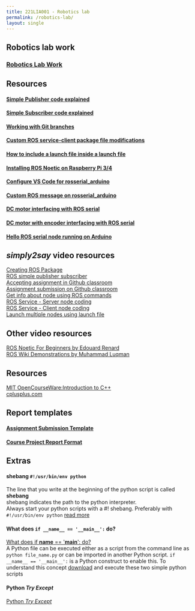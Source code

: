 ```yaml
---
title: 221LIA001 - Robotics lab
permalink: /robotics-lab/
layout: single
---
```

## Robotics lab work
### <a href="https://jim79.github.io/robotics-lab-work">Robotics Lab Work</a>

## Resources
#### <a href="https://jim79.github.io/ros-simple-publisher">Simple Publisher code explained</a>
#### <a href="https://jim79.github.io/ros-simple-subscriber">Simple Subscriber code explained</a>
#### <a href="https://jim79.github.io/working-with-git-branches">Working with Git branches</a>
#### <a href="https://jim79.github.io/ros-service-client-cmake-package-modifications">Custom ROS service-client package file modifications</a>
#### <a href="https://jim79.github.io/include-a-launch-file-inside-a-launch-file">How to include a launch file inside a launch file</a>
#### <a href="https://jim79.github.io/ros-noetic-install-raspberrypi">Installing ROS Noetic on Raspberry Pi 3/4</a>
#### <a href="https://jim79.github.io/rosserial-arduino-vscode">Configure VS Code for rosserial_arduino</a>
#### <a href="https://jim79.github.io/custom-ros-messages-on-rosserial_arduino">Custom ROS message on rosserial_arduino</a>
#### <a href="https://jim79.github.io/dc-motor-interfacing-with-ros-serial">DC motor interfacing with ROS serial</a>
#### <a href="https://jim79.github.io/dc-motor-with-encoder-interfacing-with-ros-serial">DC motor with encoder interfacing with ROS serial</a>
#### <a href="https://github.com/jim79/hello-ros-serial">Hello ROS serial node running on Arduino</a>



## _simply2say_ video resources
[Creating ROS Package](https://youtu.be/QRJ9mbzWPcY?si=smR5fAmoSlvVbcZW) \
[ROS simple publisher subscriber](https://youtu.be/YEA6iAf66cg?si=gvKeGxwM0e-H7xsV) \
[Accepting assignment in Github classroom](https://youtu.be/D71H9aHyJI8?si=2BePHKGPbhvIDxuG) \
[Assignment submission on Github classroom](https://youtu.be/8XKzEXKkhIQ?si=Gbja2nFxesDl8snJ) \
[Get info about node using ROS commands](https://youtu.be/p3-kGZAPv5E?si=Ad4s2omMc8O7zXPA) \
[ROS Service - Server node coding](https://youtu.be/1-5tm4RIK6o?si=HsRvwtC3fi1rJAK3) \
[ROS Service - Client node coding](https://youtu.be/Fp4x8WlLVb8?si=wQ2h9QQAS729f0P_) \
[Launch multiple nodes using launch file](https://youtu.be/kKoPqGDgwMo) 

## Other video resources
[ROS Noetic For Beginners by Edouard Renard](https://www.youtube.com/playlist?list=PLLSegLrePWgIbIrA4iehUQ-impvIXdd9Q) \
[ROS Wiki Demonstrations by Muhammad Luqman](https://youtube.com/playlist?list=PLBbhfIdh4NdgBBkX7q0Y3UukO2_ZoICee&si=nXNwrf4rnSxTOTc1) 

## Resources
[MIT OpenCourseWare:Introduction to C++](https://ocw.mit.edu/courses/6-096-introduction-to-c-january-iap-2011/pages/lecture-notes/) \
[cplusplus.com](https://cplusplus.com/doc/tutorial/)

## Report templates
#### <a href="https://jim79.github.io/assignment-template">Assignment Submission Template</a>
#### <a href="https://jim79.github.io/cp-report-template">Course Project Report Format</a>

## Extras
#### shebang ```#!/usr/bin/env python```
The line that you write at the beginning of the python script is called **shebang**\
shebang indicates the path to the python interpreter. \
Always start your python scripts with a #! shebang. Preferably with ```#!/usr/bin/env python```
[read more](https://dev.to/meleu/what-the-shebang-really-does-and-why-it-s-so-important-in-your-shell-scripts-2755) 

#### What does ```if __name__ == '__main__':``` do?
[What does if __name__ == '__main__': do?](https://stackoverflow.com/questions/419163/what-does-if-name-main-do) \
A Python file can be executed either as a script from the command line as ```python file_name.py``` or can be imported in another Python script. ```if __name__ == '__main__':``` is a Python construct to enable this.
To understand this concept [download](https://jim79.github.io/assets/main_example.zip) and execute these two simple python scripts

#### Python _Try Except_
[Python _Try Except_](https://www.geeksforgeeks.org/python-try-except/)
